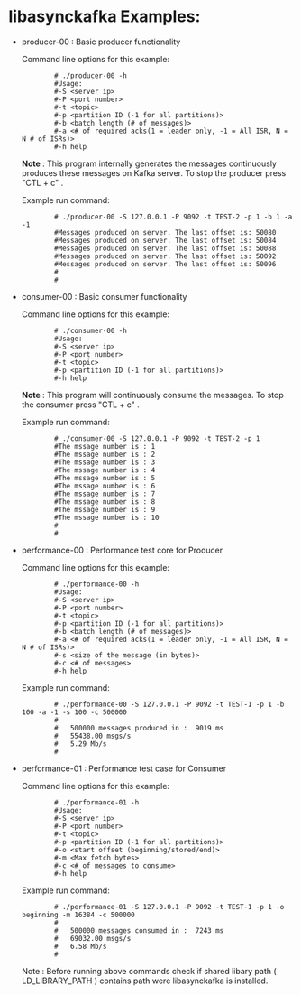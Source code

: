 libasynckafka Examples:
==============================================

  * producer-00         : Basic producer functionality

    Command line options for this example:

                # ./producer-00 -h
                #Usage:
                #-S <server ip>
                #-P <port number>
                #-t <topic>
                #-p <partition ID (-1 for all partitions)>
                #-b <batch length (# of messages)>
                #-a <# of required acks(1 = leader only, -1 = All ISR, N = N # of ISRs)>
                #-h help

    **Note** : This program internally generates the messages continuously produces these
               messages on Kafka server. To stop the producer press "CTL + c" .

    Example run command:

                # ./producer-00 -S 127.0.0.1 -P 9092 -t TEST-2 -p 1 -b 1 -a -1
                #Messages produced on server. The last offset is: 50080
                #Messages produced on server. The last offset is: 50084
                #Messages produced on server. The last offset is: 50088
                #Messages produced on server. The last offset is: 50092
                #Messages produced on server. The last offset is: 50096
                #
                #

  * consumer-00         : Basic consumer functionality

    Command line options for this example:

                # ./consumer-00 -h
                #Usage:
                #-S <server ip>
                #-P <port number>
                #-t <topic>
                #-p <partition ID (-1 for all partitions)>
                #-h help

    **Note** : This program will continuously consume the messages. To stop the consumer press "CTL + c" .

    Example run command:

                # ./consumer-00 -S 127.0.0.1 -P 9092 -t TEST-2 -p 1
                #The mssage number is : 1
                #The mssage number is : 2
                #The mssage number is : 3
                #The mssage number is : 4
                #The mssage number is : 5
                #The mssage number is : 6
                #The mssage number is : 7
                #The mssage number is : 8
                #The mssage number is : 9
                #The mssage number is : 10
                #
                #

  * performance-00      : Performance test core for Producer

    Command line options for this example:

                # ./performance-00 -h
                #Usage:
                #-S <server ip>
                #-P <port number>
                #-t <topic>
                #-p <partition ID (-1 for all partitions)>
                #-b <batch length (# of messages)>
                #-a <# of required acks(1 = leader only, -1 = All ISR, N = N # of ISRs)>
                #-s <size of the message (in bytes)>
                #-c <# of messages>
                #-h help

    Example run command:

                # ./performance-00 -S 127.0.0.1 -P 9092 -t TEST-1 -p 1 -b 100 -a -1 -s 100 -c 500000
                #
                #   500000 messages produced in :  9019 ms
                #   55438.00 msgs/s
                #   5.29 Mb/s
                #

  * performance-01      : Performance test case for Consumer

    Command line options for this example:

                # ./performance-01 -h
                #Usage:
                #-S <server ip>
                #-P <port number>
                #-t <topic>
                #-p <partition ID (-1 for all partitions)>
                #-o <start offset (beginning/stored/end)>
                #-m <Max fetch bytes>
                #-c <# of messages to consume>
                #-h help

    Example run command:

                # ./performance-01 -S 127.0.0.1 -P 9092 -t TEST-1 -p 1 -o beginning -m 16384 -c 500000
                #
                #   500000 messages consumed in :  7243 ms
                #   69032.00 msgs/s
                #   6.58 Mb/s
                #

    Note : Before running above commands check if shared libary path ( LD_LIBRARY_PATH ) contains path were libasynckafka is installed.
